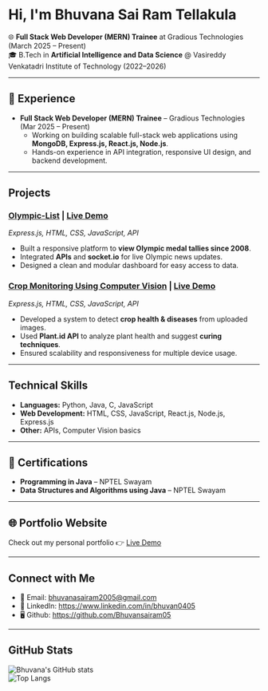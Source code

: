 
<!--
**Bhuvansairam05/Bhuvansairam05** is a ✨ _special_ ✨ repository because its `README.md` (this file) appears on your GitHub profile.

Here are some ideas to get you started:

- 🔭 I’m currently working on ...
- 🌱 I’m currently learning ...
- 👯 I’m looking to collaborate on ...
- 🤔 I’m looking for help with ...
- 💬 Ask me about ...
- 📫 How to reach me: ...
- 😄 Pronouns: ...
- ⚡ Fun fact: ...
-->
#  Hi, I'm Bhuvana Sai Ram Tellakula  

🌐 **Full Stack Web Developer (MERN) Trainee** at Gradious Technologies (March 2025 – Present)  
🎓 B.Tech in **Artificial Intelligence and Data Science** @ Vasireddy Venkatadri Institute of Technology (2022–2026)  

---

## 💼 Experience
- **Full Stack Web Developer (MERN) Trainee** – Gradious Technologies (Mar 2025 – Present)  
  - Working on building scalable full-stack web applications using **MongoDB, Express.js, React.js, Node.js**.  
  - Hands-on experience in API integration, responsive UI design, and backend development.  

---

##  Projects

### [Olympic-List](https://github.com/Bhuvansairam05/Olympics-List) | [Live Demo](https://olympics-backend-pjmj.onrender.com/)  
*Express.js, HTML, CSS, JavaScript, API*  
- Built a responsive platform to **view Olympic medal tallies since 2008**.  
- Integrated **APIs** and **socket.io** for live Olympic news updates.  
- Designed a clean and modular dashboard for easy access to data.  

### [Crop Monitoring Using Computer Vision](https://github.com/Bhuvansairam05/Crop-Monitoring-Using-Computer-Vision) | [Live Demo](https://crop-monitoring-using-computer-vision.onrender.com/)  
*Express.js, HTML, CSS, JavaScript, API*  
- Developed a system to detect **crop health & diseases** from uploaded images.  
- Used **Plant.id API** to analyze plant health and suggest **curing techniques**.  
- Ensured scalability and responsiveness for multiple device usage.  

---

##  Technical Skills
- **Languages:** Python, Java, C, JavaScript  
- **Web Development:** HTML, CSS, JavaScript, React.js, Node.js, Express.js  
- **Other:** APIs, Computer Vision basics  

---

## 📜 Certifications
- **Programming in Java** – NPTEL Swayam  
- **Data Structures and Algorithms using Java** – NPTEL Swayam  

---

## 🌐 Portfolio Website
Check out my personal portfolio 👉 [Live Demo](https://portfolio-zeta-beryl-50xtyuylqz.vercel.app/)  

---

##  Connect with Me
- 📧 Email: bhuvanasairam2005@gmail.com  
- 💼 LinkedIn: https://www.linkedin.com/in/bhuvan0405
- 🖥 Github: https://github.com/Bhuvansairam05

---

##  GitHub Stats
![Bhuvana's GitHub stats](https://github-readme-stats.vercel.app/api?username=Bhuvansairam05&show_icons=true&theme=radical)  
![Top Langs](https://github-readme-stats.vercel.app/api/top-langs/?username=Bhuvansairam05&layout=compact&theme=radical)  

